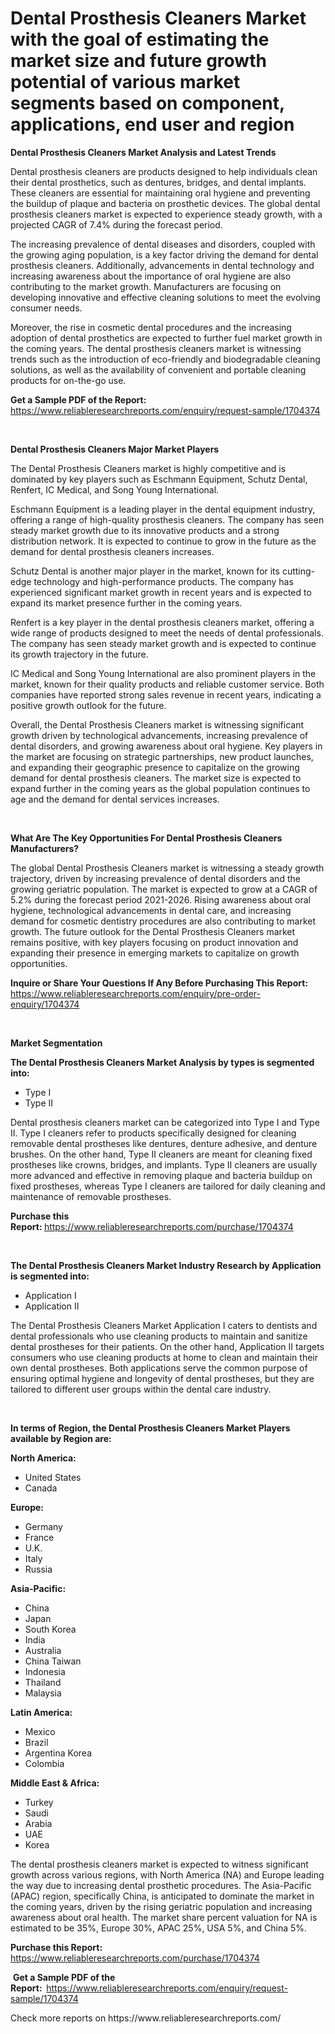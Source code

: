 <p><h1>Dental Prosthesis Cleaners Market with the goal of estimating the market size and future growth potential of various market segments based on component, applications, end user and region</h1></p><p><strong>Dental Prosthesis Cleaners Market Analysis and Latest Trends</strong></p>
<p><p>Dental prosthesis cleaners are products designed to help individuals clean their dental prosthetics, such as dentures, bridges, and dental implants. These cleaners are essential for maintaining oral hygiene and preventing the buildup of plaque and bacteria on prosthetic devices. The global dental prosthesis cleaners market is expected to experience steady growth, with a projected CAGR of 7.4% during the forecast period.</p><p>The increasing prevalence of dental diseases and disorders, coupled with the growing aging population, is a key factor driving the demand for dental prosthesis cleaners. Additionally, advancements in dental technology and increasing awareness about the importance of oral hygiene are also contributing to the market growth. Manufacturers are focusing on developing innovative and effective cleaning solutions to meet the evolving consumer needs.</p><p>Moreover, the rise in cosmetic dental procedures and the increasing adoption of dental prosthetics are expected to further fuel market growth in the coming years. The dental prosthesis cleaners market is witnessing trends such as the introduction of eco-friendly and biodegradable cleaning solutions, as well as the availability of convenient and portable cleaning products for on-the-go use.</p></p>
<p><strong>Get a Sample PDF of the Report:&nbsp;</strong> <a href="https://www.reliableresearchreports.com/enquiry/request-sample/1704374">https://www.reliableresearchreports.com/enquiry/request-sample/1704374</a></p>
<p>&nbsp;</p>
<p><strong>Dental Prosthesis Cleaners Major Market Players</strong></p>
<p><p>The Dental Prosthesis Cleaners market is highly competitive and is dominated by key players such as Eschmann Equipment, Schutz Dental, Renfert, IC Medical, and Song Young International.</p><p>Eschmann Equipment is a leading player in the dental equipment industry, offering a range of high-quality prosthesis cleaners. The company has seen steady market growth due to its innovative products and a strong distribution network. It is expected to continue to grow in the future as the demand for dental prosthesis cleaners increases.</p><p>Schutz Dental is another major player in the market, known for its cutting-edge technology and high-performance products. The company has experienced significant market growth in recent years and is expected to expand its market presence further in the coming years.</p><p>Renfert is a key player in the dental prosthesis cleaners market, offering a wide range of products designed to meet the needs of dental professionals. The company has seen steady market growth and is expected to continue its growth trajectory in the future.</p><p>IC Medical and Song Young International are also prominent players in the market, known for their quality products and reliable customer service. Both companies have reported strong sales revenue in recent years, indicating a positive growth outlook for the future.</p><p>Overall, the Dental Prosthesis Cleaners market is witnessing significant growth driven by technological advancements, increasing prevalence of dental disorders, and growing awareness about oral hygiene. Key players in the market are focusing on strategic partnerships, new product launches, and expanding their geographic presence to capitalize on the growing demand for dental prosthesis cleaners. The market size is expected to expand further in the coming years as the global population continues to age and the demand for dental services increases.</p></p>
<p>&nbsp;</p>
<p><strong>What Are The Key Opportunities For Dental Prosthesis Cleaners Manufacturers?</strong></p>
<p><p>The global Dental Prosthesis Cleaners market is witnessing a steady growth trajectory, driven by increasing prevalence of dental disorders and the growing geriatric population. The market is expected to grow at a CAGR of 5.2% during the forecast period 2021-2026. Rising awareness about oral hygiene, technological advancements in dental care, and increasing demand for cosmetic dentistry procedures are also contributing to market growth. The future outlook for the Dental Prosthesis Cleaners market remains positive, with key players focusing on product innovation and expanding their presence in emerging markets to capitalize on growth opportunities.</p></p>
<p><strong>Inquire or Share Your Questions If Any Before Purchasing This Report:</strong> <a href="https://www.reliableresearchreports.com/enquiry/pre-order-enquiry/1704374">https://www.reliableresearchreports.com/enquiry/pre-order-enquiry/1704374</a></p>
<p>&nbsp;</p>
<p><strong>Market Segmentation</strong></p>
<p><strong>The Dental Prosthesis Cleaners Market Analysis by types is segmented into:</strong></p>
<p><ul><li>Type I</li><li>Type II</li></ul></p>
<p><p>Dental prosthesis cleaners market can be categorized into Type I and Type II. Type I cleaners refer to products specifically designed for cleaning removable dental prostheses like dentures, denture adhesive, and denture brushes. On the other hand, Type II cleaners are meant for cleaning fixed prostheses like crowns, bridges, and implants. Type II cleaners are usually more advanced and effective in removing plaque and bacteria buildup on fixed prostheses, whereas Type I cleaners are tailored for daily cleaning and maintenance of removable prostheses.</p></p>
<p><strong>Purchase this Report:&nbsp;</strong><a href="https://www.reliableresearchreports.com/purchase/1704374">https://www.reliableresearchreports.com/purchase/1704374</a></p>
<p>&nbsp;</p>
<p><strong>The Dental Prosthesis Cleaners Market Industry Research by Application is segmented into:</strong></p>
<p><ul><li>Application I</li><li>Application II</li></ul></p>
<p><p>The Dental Prosthesis Cleaners Market Application I caters to dentists and dental professionals who use cleaning products to maintain and sanitize dental prostheses for their patients. On the other hand, Application II targets consumers who use cleaning products at home to clean and maintain their own dental prostheses. Both applications serve the common purpose of ensuring optimal hygiene and longevity of dental prostheses, but they are tailored to different user groups within the dental care industry.</p></p>
<p>&nbsp;</p>
<p><strong>In terms of Region, the Dental Prosthesis Cleaners Market Players available by Region are:</strong></p>
<p>
    <p> <strong> North America: </strong>
        <ul>
            <li>United States</li>
            <li>Canada</li>
        </ul>
        </p> 
    <p> <strong> Europe: </strong>
        <ul>
            <li>Germany</li>
            <li>France</li>
            <li>U.K.</li>
            <li>Italy</li>
            <li>Russia</li>
        </ul>
        </p> 
    <p> <strong> Asia-Pacific: </strong>
        <ul>
            <li>China</li>
            <li>Japan</li>
            <li>South Korea</li>
            <li>India</li>
            <li>Australia</li>
            <li>China Taiwan</li>
            <li>Indonesia</li>
            <li>Thailand</li>
            <li>Malaysia</li>
        </ul>
        </p> 
    <p> <strong> Latin America: </strong>
        <ul>
            <li>Mexico</li>
            <li>Brazil</li>
            <li>Argentina Korea</li>
            <li>Colombia</li>
        </ul>
        </p> 
    <p> <strong> Middle East & Africa: </strong>
        <ul>
            <li>Turkey</li>
            <li>Saudi</li>
            <li>Arabia</li>
            <li>UAE</li>
            <li>Korea</li>
        </ul>
    </p>
    </p>
<p><p>The dental prosthesis cleaners market is expected to witness significant growth across various regions, with North America (NA) and Europe leading the way due to increasing dental prosthetic procedures. The Asia-Pacific (APAC) region, specifically China, is anticipated to dominate the market in the coming years, driven by the rising geriatric population and increasing awareness about oral health. The market share percent valuation for NA is estimated to be 35%, Europe 30%, APAC 25%, USA 5%, and China 5%.</p></p>
<p><strong>Purchase this Report: </strong><a href="https://www.reliableresearchreports.com/purchase/1704374">https://www.reliableresearchreports.com/purchase/1704374</a></p>
<p>&nbsp;<strong>Get a Sample PDF of the Report:&nbsp;&nbsp;</strong><a href="https://www.reliableresearchreports.com/enquiry/request-sample/1704374">https://www.reliableresearchreports.com/enquiry/request-sample/1704374</a></p>
<p><strong></strong></p>
<p>Check more reports on https://www.reliableresearchreports.com/</p>
